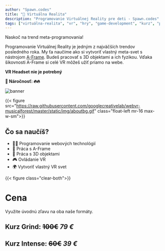 ```yaml
---
author: "Spawn.codes"
title: "🥽 Virtuálna Realita"
description: "Programovanie Virtuálnej Reality pre deti - Spawn.codes"
tags: ["virtuálna-realita", "vr", "hry", "game-development", "kurz", "programovanie-hier", "programovanie-pre-deti"]
---
```


Naskoč na trend meta-programovania!

<!--more-->

Programovanie Virtuálnej Reality je jedným z najväčších trendov posledného roka. My ťa naučíme ako si vytvoriť vlastný meta-svet s nástrojom [A-Frame](https://aframe.io/). Budeš pracovať s 3D objektami a ich fyzikou. Vďaka šikovnosti A-Frame si celé VR môžeš užiť priamo na webe.

**VR Headset nie je potrebný**

**🚧 Náročnosť: 🔥🔥**

![banner](https://outlierventures.io/wp-content/uploads/2022/01/state-of-the-metaverse-report-banner-scaled.jpg)

{{< figure src="https://raw.githubusercontent.com/googlecreativelab/webvr-musicalforest/master/static/img/aboutbg.gif" class="float-left mr-16 max-w-sm">}}

## Čo sa naučíš?
- 👨‍💻 Programovanie webových technológií
- 💠 Práca s A-Frame
- 🧊 Práca s 3D objektami
- 🎮 Ovládanie VR
- 🌍 Vytvoriť vlastný VR svet

{{< figure class="clear-both">}}

# Cena
Využite úvodnú zľavu na oba naše formáty.
## Kurz Grind:   ~~100€~~  *79 €*
## Kurz Intense: ~~60€~~  *39 €*
